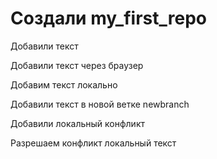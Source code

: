﻿# Создали my_first_repo

Добавили текст

Добавили текст через браузер


Добавим текст локально

Добавили текст в новой ветке newbranch

Добавили локальный конфликт

Разрешаем конфликт локальный текст